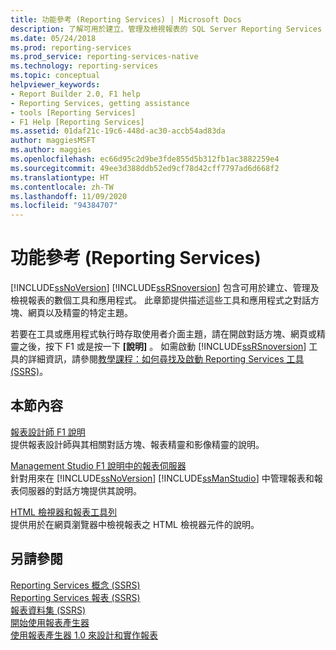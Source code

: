 ```yaml
---
title: 功能參考 (Reporting Services) | Microsoft Docs
description: 了解可用於建立、管理及檢視報表的 SQL Server Reporting Services 工具和應用程式。
ms.date: 05/24/2018
ms.prod: reporting-services
ms.prod_service: reporting-services-native
ms.technology: reporting-services
ms.topic: conceptual
helpviewer_keywords:
- Report Builder 2.0, F1 help
- Reporting Services, getting assistance
- tools [Reporting Services]
- F1 Help [Reporting Services]
ms.assetid: 01daf21c-19c6-448d-ac30-accb54ad83da
author: maggiesMSFT
ms.author: maggies
ms.openlocfilehash: ec66d95c2d9be3fde855d5b312fb1ac3882259e4
ms.sourcegitcommit: 49ee3d388ddb52ed9cf78d42cff7797ad6d668f2
ms.translationtype: HT
ms.contentlocale: zh-TW
ms.lasthandoff: 11/09/2020
ms.locfileid: "94384707"
---
```

# <a name="feature-reference-reporting-services"></a>功能參考 (Reporting Services)
  [!INCLUDE[ssNoVersion](../includes/ssnoversion-md.md)] [!INCLUDE[ssRSnoversion](../includes/ssrsnoversion-md.md)] 包含可用於建立、管理及檢視報表的數個工具和應用程式。 此章節提供描述這些工具和應用程式之對話方塊、網頁以及精靈的特定主題。  
  
 若要在工具或應用程式執行時存取使用者介面主題，請在開啟對話方塊、網頁或精靈之後，按下 F1 或是按一下 **[說明]** 。 如需啟動 [!INCLUDE[ssRSnoversion](../includes/ssrsnoversion-md.md)] 工具的詳細資訊，請參閱[教學課程：如何尋找及啟動 Reporting Services 工具 &#40;SSRS&#41;](../reporting-services/tools/tutorial-how-to-locate-and-start-reporting-services-tools-ssrs.md)。  
  
## <a name="in-this-section"></a>本節內容  
 [報表設計師 F1 說明](../reporting-services/tools/report-designer-f1-help.md)  
 提供報表設計師與其相關對話方塊、報表精靈和影像精靈的說明。  
  
 [Management Studio F1 說明中的報表伺服器](../reporting-services/tools/report-server-in-management-studio-f1-help.md)  
 針對用來在 [!INCLUDE[ssNoVersion](../includes/ssnoversion-md.md)] [!INCLUDE[ssManStudio](../includes/ssmanstudio-md.md)] 中管理報表和報表伺服器的對話方塊提供其說明。  
  
 [HTML 檢視器和報表工具列](../reporting-services/html-viewer-and-the-report-toolbar.md)  
 提供用於在網頁瀏覽器中檢視報表之 HTML 檢視器元件的說明。  
  
## <a name="see-also"></a>另請參閱  
 [Reporting Services 概念 &#40;SSRS&#41;](../reporting-services/reporting-services-concepts-ssrs.md)   
 [Reporting Services 報表 &#40;SSRS&#41;](../reporting-services/reports/reporting-services-reports-ssrs.md)   
 [報表資料集 &#40;SSRS&#41;](../reporting-services/report-data/report-datasets-ssrs.md)   
 [開始使用報表產生器](https://www.databasejournal.com/features/mssql/sql-server-report-builder-3.0.html)   
 [使用報表產生器 1.0 來設計和實作報表](https://go.microsoft.com/fwlink/?LinkId=142601)  
  
  
